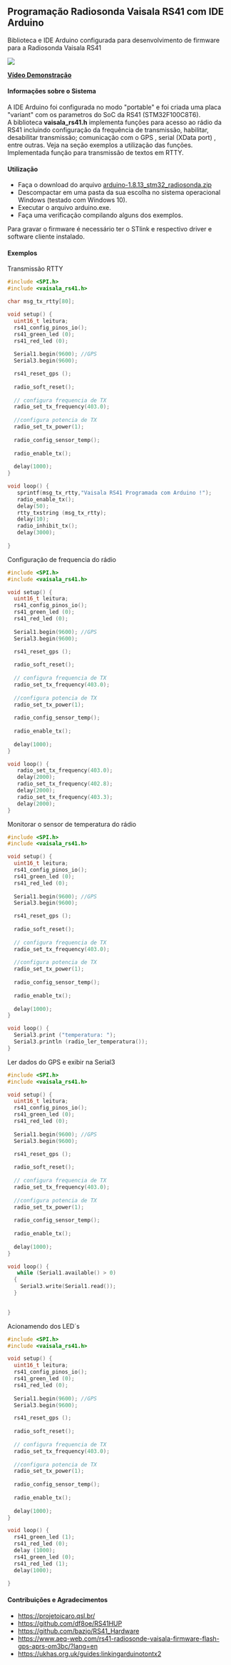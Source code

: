 ##  Programação Radiosonda Vaisala RS41 com IDE Arduino 
Biblioteca e IDE Arduino configurada para desenvolvimento de firmware para a Radiosonda Vaisala RS41

[<img src="https://raw.githubusercontent.com/marcotchella/radiosonda_arduino/master/midias/000742.png">](https://www.youtube.com/watch?v=GGI8PdORkzQ&t=6s)

[**Vídeo Demonstração**](https://www.youtube.com/watch?v=GGI8PdORkzQ&t=6s)

#### Informações sobre o Sistema
A IDE Arduino foi configurada no modo "portable" e foi criada uma placa "variant" com os parametros do SoC da RS41 (STM32F100C8T6).\
A biblioteca **vaisala_rs41.h**  implementa funções para acesso ao rádio da RS41 incluindo configuração da frequência de transmissão, habilitar, desabilitar transmissão;  comunicação com o GPS , serial  (XData port) , entre outras. Veja na seção exemplos a utilização das funções.  
Implementada função para transmissão de textos em RTTY.

#### Utilização  
- Faça o download do arquivo [arduino-1.8.13_stm32_radiosonda.zip](https://drive.google.com/file/d/1h-1w4kxMXWZvkXIx4UX6_UEwJW3LLON0/view?usp=sharing)
- Descompactar em uma pasta da sua escolha no sistema operacional Windows (testado com Windows 10).
- Executar o arquivo arduino.exe. 
- Faça uma verificação compilando alguns dos exemplos.

Para gravar o firmware é necessário ter o STlink e respectivo driver e software cliente instalado. 

#### Exemplos
Transmissão RTTY
```cpp
#include <SPI.h>
#include <vaisala_rs41.h>

char msg_tx_rtty[80];

void setup() {
  uint16_t leitura;   
  rs41_config_pinos_io(); 
  rs41_green_led (0);
  rs41_red_led (0); 
  
  Serial1.begin(9600); //GPS
  Serial3.begin(9600); 

  rs41_reset_gps ();
  
  radio_soft_reset();
  
  // configura frequencia de TX  
  radio_set_tx_frequency(403.0);
  
  //configura potencia de TX 
  radio_set_tx_power(1);
     
  radio_config_sensor_temp();  
  
  radio_enable_tx(); 
   
  delay(1000);  
}

void loop() {         
   sprintf(msg_tx_rtty,"Vaisala RS41 Programada com Arduino !");          
   radio_enable_tx();
   delay(50);  
   rtty_txstring (msg_tx_rtty);   
   delay(10);  
   radio_inhibit_tx();     
   delay(3000);       
   
}

```
Configuração de frequencia do rádio
```cpp
#include <SPI.h>
#include <vaisala_rs41.h>

void setup() {
  uint16_t leitura;   
  rs41_config_pinos_io(); 
  rs41_green_led (0);
  rs41_red_led (0); 
  
  Serial1.begin(9600); //GPS
  Serial3.begin(9600); 

  rs41_reset_gps ();
  
  radio_soft_reset();
  
  // configura frequencia de TX  
  radio_set_tx_frequency(403.0);
  
  //configura potencia de TX 
  radio_set_tx_power(1);
     
  radio_config_sensor_temp();  
  
  radio_enable_tx(); 
   
  delay(1000);  
}

void loop() {         
   radio_set_tx_frequency(403.0);  
   delay(2000); 
   radio_set_tx_frequency(402.8);  
   delay(2000); 
   radio_set_tx_frequency(403.3);  
   delay(2000);         
}
```
Monitorar o sensor de temperatura do rádio
```cpp
#include <SPI.h>
#include <vaisala_rs41.h>

void setup() {
  uint16_t leitura;   
  rs41_config_pinos_io(); 
  rs41_green_led (0);
  rs41_red_led (0); 
  
  Serial1.begin(9600); //GPS
  Serial3.begin(9600); 

  rs41_reset_gps ();
  
  radio_soft_reset();
  
  // configura frequencia de TX  
  radio_set_tx_frequency(403.0);
  
  //configura potencia de TX 
  radio_set_tx_power(1);
     
  radio_config_sensor_temp();  
  
  radio_enable_tx(); 
   
  delay(1000);  
}

void loop() {     
  Serial3.print ("temperatura: ");    
  Serial3.println (radio_ler_temperatura());    
}
```

Ler dados do GPS e exibir na Serial3
```cpp
#include <SPI.h>
#include <vaisala_rs41.h>

void setup() {
  uint16_t leitura;   
  rs41_config_pinos_io(); 
  rs41_green_led (0);
  rs41_red_led (0); 
  
  Serial1.begin(9600); //GPS
  Serial3.begin(9600); 

  rs41_reset_gps ();
  
  radio_soft_reset();
  
  // configura frequencia de TX  
  radio_set_tx_frequency(403.0);
  
  //configura potencia de TX 
  radio_set_tx_power(1);
     
  radio_config_sensor_temp();  
  
  radio_enable_tx(); 
   
  delay(1000);  
}

void loop() {     
   while (Serial1.available() > 0)
  {
    Serial3.write(Serial1.read());
  }

    
}
```

Acionamendo dos LED´s
```cpp
#include <SPI.h>
#include <vaisala_rs41.h>

void setup() {
  uint16_t leitura;   
  rs41_config_pinos_io(); 
  rs41_green_led (0);
  rs41_red_led (0); 
  
  Serial1.begin(9600); //GPS
  Serial3.begin(9600); 

  rs41_reset_gps ();
  
  radio_soft_reset();
  
  // configura frequencia de TX  
  radio_set_tx_frequency(403.0);
  
  //configura potencia de TX 
  radio_set_tx_power(1);
     
  radio_config_sensor_temp();  
  
  radio_enable_tx(); 
   
  delay(1000);  
}

void loop() {     
  rs41_green_led (1);
  rs41_red_led (0); 
  delay (1000);
  rs41_green_led (0);
  rs41_red_led (1); 
  delay(1000);
    
}
```








#### Contribuições e Agradecimentos
- https://projetoicaro.qsl.br/ 
- https://github.com/df8oe/RS41HUP
- https://github.com/bazjo/RS41_Hardware
- https://www.aeq-web.com/rs41-radiosonde-vaisala-firmware-flash-gps-aprs-om3bc/?lang=en
- https://ukhas.org.uk/guides:linkingarduinotontx2

